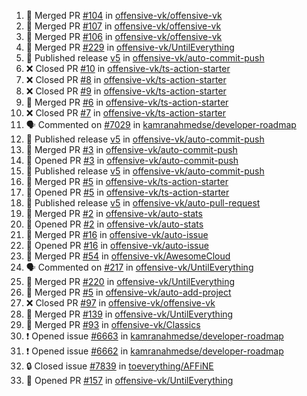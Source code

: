 <!--START_SECTION:activity-->
1. 🎉 Merged PR [#104](https://github.com/offensive-vk/offensive-vk/pull/104) in [offensive-vk/offensive-vk](https://github.com/offensive-vk/offensive-vk)
2. 🎉 Merged PR [#107](https://github.com/offensive-vk/offensive-vk/pull/107) in [offensive-vk/offensive-vk](https://github.com/offensive-vk/offensive-vk)
3. 🎉 Merged PR [#106](https://github.com/offensive-vk/offensive-vk/pull/106) in [offensive-vk/offensive-vk](https://github.com/offensive-vk/offensive-vk)
4. 🎉 Merged PR [#229](https://github.com/offensive-vk/UntilEverything/pull/229) in [offensive-vk/UntilEverything](https://github.com/offensive-vk/UntilEverything)
5. 🚀 Published release [v5](https://github.com/offensive-vk/auto-commit-push/releases/tag/v5) in [offensive-vk/auto-commit-push](https://github.com/offensive-vk/auto-commit-push)
6. ❌ Closed PR [#10](https://github.com/offensive-vk/ts-action-starter/pull/10) in [offensive-vk/ts-action-starter](https://github.com/offensive-vk/ts-action-starter)
7. ❌ Closed PR [#8](https://github.com/offensive-vk/ts-action-starter/pull/8) in [offensive-vk/ts-action-starter](https://github.com/offensive-vk/ts-action-starter)
8. ❌ Closed PR [#9](https://github.com/offensive-vk/ts-action-starter/pull/9) in [offensive-vk/ts-action-starter](https://github.com/offensive-vk/ts-action-starter)
9. 🎉 Merged PR [#6](https://github.com/offensive-vk/ts-action-starter/pull/6) in [offensive-vk/ts-action-starter](https://github.com/offensive-vk/ts-action-starter)
10. ❌ Closed PR [#7](https://github.com/offensive-vk/ts-action-starter/pull/7) in [offensive-vk/ts-action-starter](https://github.com/offensive-vk/ts-action-starter)
11. 🗣 Commented on [#7029](https://github.com/kamranahmedse/developer-roadmap/pull/7029#issuecomment-2360827787) in [kamranahmedse/developer-roadmap](https://github.com/kamranahmedse/developer-roadmap)
12. 🚀 Published release [v5](https://github.com/offensive-vk/auto-commit-push/releases/tag/v5) in [offensive-vk/auto-commit-push](https://github.com/offensive-vk/auto-commit-push)
13. 🎉 Merged PR [#3](https://github.com/offensive-vk/auto-commit-push/pull/3) in [offensive-vk/auto-commit-push](https://github.com/offensive-vk/auto-commit-push)
14. 💪 Opened PR [#3](https://github.com/offensive-vk/auto-commit-push/pull/3) in [offensive-vk/auto-commit-push](https://github.com/offensive-vk/auto-commit-push)
15. 🚀 Published release [v5](https://github.com/offensive-vk/auto-commit-push/releases/tag/v5) in [offensive-vk/auto-commit-push](https://github.com/offensive-vk/auto-commit-push)
16. 🎉 Merged PR [#5](https://github.com/offensive-vk/ts-action-starter/pull/5) in [offensive-vk/ts-action-starter](https://github.com/offensive-vk/ts-action-starter)
17. 💪 Opened PR [#5](https://github.com/offensive-vk/ts-action-starter/pull/5) in [offensive-vk/ts-action-starter](https://github.com/offensive-vk/ts-action-starter)
18. 🚀 Published release [v5](https://github.com/offensive-vk/auto-pull-request/releases/tag/v5) in [offensive-vk/auto-pull-request](https://github.com/offensive-vk/auto-pull-request)
19. 🎉 Merged PR [#2](https://github.com/offensive-vk/auto-stats/pull/2) in [offensive-vk/auto-stats](https://github.com/offensive-vk/auto-stats)
20. 💪 Opened PR [#2](https://github.com/offensive-vk/auto-stats/pull/2) in [offensive-vk/auto-stats](https://github.com/offensive-vk/auto-stats)
21. 🎉 Merged PR [#16](https://github.com/offensive-vk/auto-issue/pull/16) in [offensive-vk/auto-issue](https://github.com/offensive-vk/auto-issue)
22. 💪 Opened PR [#16](https://github.com/offensive-vk/auto-issue/pull/16) in [offensive-vk/auto-issue](https://github.com/offensive-vk/auto-issue)
23. 🎉 Merged PR [#54](https://github.com/offensive-vk/AwesomeCloud/pull/54) in [offensive-vk/AwesomeCloud](https://github.com/offensive-vk/AwesomeCloud)
24. 🗣 Commented on [#217](https://github.com/offensive-vk/UntilEverything/pull/217#issuecomment-2346048954) in [offensive-vk/UntilEverything](https://github.com/offensive-vk/UntilEverything)
25. 🎉 Merged PR [#220](https://github.com/offensive-vk/UntilEverything/pull/220) in [offensive-vk/UntilEverything](https://github.com/offensive-vk/UntilEverything)
26. 🎉 Merged PR [#5](https://github.com/offensive-vk/auto-add-project/pull/5) in [offensive-vk/auto-add-project](https://github.com/offensive-vk/auto-add-project)
27. ❌ Closed PR [#97](https://github.com/offensive-vk/offensive-vk/pull/97) in [offensive-vk/offensive-vk](https://github.com/offensive-vk/offensive-vk)
28. 🎉 Merged PR [#139](https://github.com/offensive-vk/UntilEverything/pull/139) in [offensive-vk/UntilEverything](https://github.com/offensive-vk/UntilEverything)
29. 🎉 Merged PR [#93](https://github.com/offensive-vk/Classics/pull/93) in [offensive-vk/Classics](https://github.com/offensive-vk/Classics)
30. ❗ Opened issue [#6663](https://github.com/kamranahmedse/developer-roadmap/issues/6663) in [kamranahmedse/developer-roadmap](https://github.com/kamranahmedse/developer-roadmap)
31. ❗ Opened issue [#6662](https://github.com/kamranahmedse/developer-roadmap/issues/6662) in [kamranahmedse/developer-roadmap](https://github.com/kamranahmedse/developer-roadmap)
32. 🔒 Closed issue [#7839](https://github.com/toeverything/AFFiNE/issues/7839) in [toeverything/AFFiNE](https://github.com/toeverything/AFFiNE)
33. 💪 Opened PR [#157](https://github.com/offensive-vk/UntilEverything/pull/157) in [offensive-vk/UntilEverything](https://github.com/offensive-vk/UntilEverything)
<!--END_SECTION:activity-->
